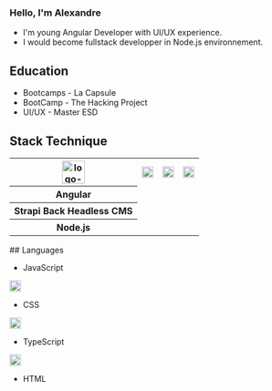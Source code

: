 ### Hello, I'm Alexandre

* I'm young Angular Developer with UI/UX experience.
* I would become fullstack developper in Node.js environnement.

## Education
* Bootcamps - La Capsule
* BootCamp - The Hacking Project
* UI/UX - Master ESD

## Stack Technique

<table>
        <tr>
            <th><img src="https://upload.wikimedia.org/wikipedia/commons/thumb/0/07/Angular_Logo_SVG.svg/2560px-Angular_Logo_SVG.svg.png" width="auto" height="40" alt="logo-angular"/></th>
            <th><img src="https://assets.super.so/e7c0f16c-8bd3-4c76-8075-4c86f986e1b2/uploads/favicon/9c68ae10-0a8a-4e3f-9084-3625b19df9cb.png" width="auto" height="20" alt="logo-angular"/></th>
            <th><img src="https://upload.wikimedia.org/wikipedia/commons/thumb/d/d9/Node.js_logo.svg/885px-Node.js_logo.svg.png" width="auto" height="20" alt="logo-Node.js"/></th>
            <th><img src="https://upload.wikimedia.org/wikipedia/commons/thumb/9/99/Unofficial_JavaScript_logo_2.svg/197px-Unofficial_JavaScript_logo_2.svg.png" width="auto" height="20" alt="logo-JavaScript"/></th>
        </tr>
        <tr>
          <th>Angular</th>
        </tr>
        <tr>
          <th>Strapi Back Headless CMS</th>
        </tr>
        <tr>
          <th>Node.js</th>
        </tr>

</table>
## Languages



* JavaScript

<img src="https://upload.wikimedia.org/wikipedia/commons/d/d5/CSS3_logo_and_wordmark.svg" width="auto" height="20" alt="logo-CSS"/>

* CSS

<img src="https://upload.wikimedia.org/wikipedia/commons/a/a6/TypeScript_Logo.png" width="auto" height="20" alt="logo-TypeScript"/>

* TypeScript

<img src="https://upload.wikimedia.org/wikipedia/commons/6/61/HTML5_logo_and_wordmark.svg" width="auto" height="20" alt="logo-TypeScript"/>

* HTML
